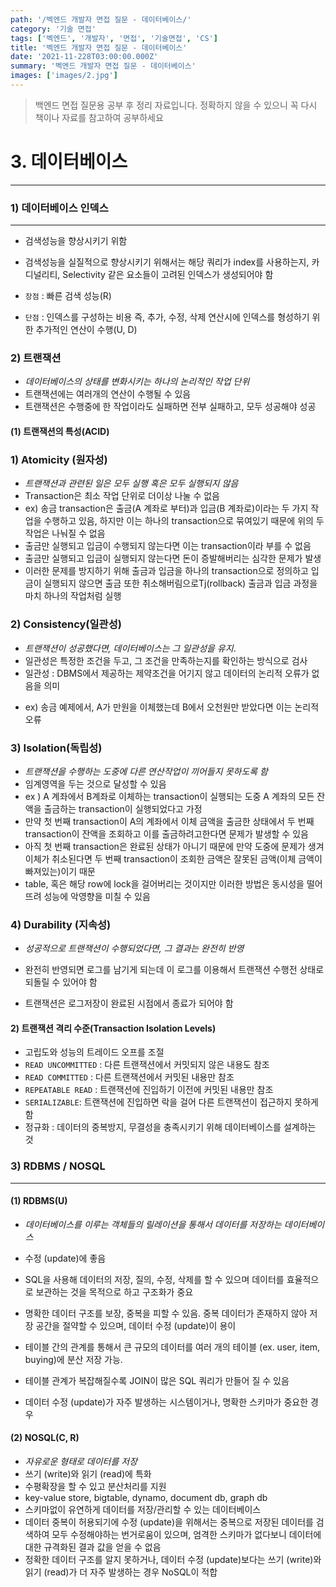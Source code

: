 ```yaml
---
path: '/벡엔드 개발자 면접 질문 - 데이터베이스/'
category: '기술 면접'
tags: ['벡엔드', '개발자', '면접', '기술면접', 'CS']
title: '벡엔드 개발자 면접 질문 - 데이터베이스'
date: '2021-11-228T03:00:00.000Z'
summary: '벡엔드 개발자 면접 질문 - 데이터베이스'
images: ['images/2.jpg']
---
```


> 백엔드 면접 질문용 공부 후 정리 자료입니다. 정확하지 않을 수 있으니 꼭 다시 책이나 자료를 참고하여 공부하세요

# 3. 데이터베이스

---

### 1) 데이터베이스 인덱스

---

- 검색성능을 향상시키기 위함

- 검색성능을 실질적으로 향상시키기 위해서는 해당 쿼리가 index를 사용하는지, 카디널리티, Selectivity 같은 요소들이 고려된 인덱스가 생성되어야 함

- `장점` : 빠른 검색 성능(R)

- `단점` : 인덱스를 구성하는 비용 즉, 추가, 수정, 삭제 연산시에 인덱스를 형성하기 위한 추가적인 연산이 수행(U, D)

### 2) 트랜잭션

- _데이터베이스의 상태를 변화시키는 하나의 논리적인 작업 단위_
- 트랜잭션에는 여러개의 연산이 수행될 수 있음
- 트랜잭션은 수행중에 한 작업이라도 실패하면 전부 실패하고, 모두 성공해야 성공

#### (1) 트랜잭션의 특성(ACID)

### 1) Atomicity (원자성)

- _트랜잭션과 관련된 일은 모두 실행 혹은 모두 실행되지 않음_
- Transaction은 최소 작업 단위로 더이상 나눌 수 없음
- ex) 송금 transaction은 출금(A 계좌로 부터)과 입금(B 계좌로)이라는 두 가지 작업을 수행하고 있음, 하지만 이는 하나의 transaction으로 묶여있기 때문에 위의 두 작업은 나눠질 수 없음
- 출금만 실행되고 입금이 수행되지 않는다면 이는 transaction이라 부를 수 없음
- 출금만 실행되고 입금이 실행되지 않는다면 돈이 증발해버리는 심각한 문제가 발생
- 이러한 문제를 방지하기 위해 출금과 입금을 하나의 transaction으로 정의하고 입금이 실행되지 않으면 출금 또한 취소해버림으로Tj(rollback) 출금과 입금 과정을 마치 하나의 작업처럼 실행

### 2) Consistency(일관성)

- _트랜잭션이 성공했다면, 데이터베이스는 그 일관성을 유지_.
- 일관성은 특정한 조건을 두고, 그 조건을 만족하는지를 확인하는 방식으로 검사
- 일관성 : DBMS에서 제공하는 제약조건을 어기지 않고 데이터의 논리적 오류가 없음을 의미

* ex) 송금 예제에서, A가 만원을 이체했는데 B에서 오천원만 받았다면 이는 논리적 오류

### 3) Isolation(독립성)

- _트랜잭션을 수행하는 도중에 다른 연산작업이 끼어들지 못하도록 함_
- 임계영역을 두는 것으로 달성할 수 있음
- ex ) A 계좌에서 B계좌로 이체하는 transaction이 실행되는 도중 A 계좌의 모든 잔액을 출금하는 transaction이 실행되었다고 가정
- 만약 첫 번째 transaction이 A의 계좌에서 이체 금액을 출금한 상태에서 두 번째 transaction이 잔액을 조회하고 이를 출금하려고한다면 문제가 발생할 수 있음
- 아직 첫 번째 transaction은 완료된 상태가 아니기 때문에 만약 도중에 문제가 생겨 이체가 취소된다면 두 번째 transaction이 조회한 금액은 잘못된 금액(이체 금액이 빠져있는)이기 때문
- table, 혹은 해당 row에 lock을 걸어버리는 것이지만 이러한 방법은 동시성을 떨어뜨려 성능에 악영향을 미칠 수 있음

### 4) Durability (지속성)

- _성공적으로 트랜잭션이 수행되었다면, 그 결과는 완전히 반영_

- 완전히 반영되면 로그를 남기게 되는데 이 로그를 이용해서 트랜잭션 수행전 상태로 되돌릴 수 있어야 함

- 트랜잭션은 로그저장이 완료된 시점에서 종료가 되어야 함

#### 2) 트랜잭션 격리 수준(Transaction Isolation Levels)

- 고립도와 성능의 트레이드 오프를 조절
- `READ UNCOMMITTED` : 다른 트랜잭션에서 커밋되지 않은 내용도 참조
- `READ COMMITTED` : 다른 트랜잭션에서 커밋된 내용만 참조
- `REPEATABLE READ` : 트랜잭션에 진입하기 이전에 커밋된 내용만 참조
- `SERIALIZABLE`: 트랜잭션에 진입하면 락을 걸어 다른 트랜잭션이 접근하지 못하게 함
- 정규화 : 데이터의 중복방지, 무결성을 충족시키기 위해 데이터베이스를 설계하는 것

### 3) RDBMS / NOSQL

---

#### (1) RDBMS(U)

- _데이터베이스를 이루는 객체들의 릴레이션을 통해서 데이터를 저장하는 데이터베이스_
- 수정 (update)에 좋음
- SQL을 사용해 데이터의 저장, 질의, 수정, 삭제를 할 수 있으며 데이터를 효율적으로 보관하는 것을 목적으로 하고 구조화가 중요

- 명확한 데이터 구조를 보장, 중복을 피할 수 있음. 중복 데이터가 존재하지 않아 저장 공간을 절약할 수 있으며, 데이터 수정 (update)이 용이

- 테이블 간의 관계를 통해서 큰 규모의 데이터를 여러 개의 테이블 (ex. user, item, buying)에 분산 저장 가능.

- 테이블 관계가 복잡해질수록 JOIN이 많은 SQL 쿼리가 만들어 질 수 있음

- 데이터 수정 (update)가 자주 발생하는 시스템이거나, 명확한 스키마가 중요한 경우

#### (2) NOSQL(C, R)

- _자유로운 형태로 데이터를 저장_
- 쓰기 (write)와 읽기 (read)에 특화
- 수평확장을 할 수 있고 분산처리를 지원
- key-value store, bigtable, dynamo, document db, graph db
- 스키마없이 유연하게 데이터를 저장/관리할 수 있는 데이터베이스
- 데이터 중복이 허용되기에 수정 (update)을 위해서는 중복으로 저장된 데이터를 검색하여 모두 수정해야하는 번거로움이 있으며, 엄격한 스키마가 없다보니 데이터에 대한 규격화된 결과 값을 얻을 수 없음
- 정확한 데이터 구조를 알지 못하거나, 데이터 수정 (update)보다는 쓰기 (write)와 읽기 (read)가 더 자주 발생하는 경우 NoSQL이 적합
